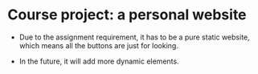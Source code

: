 # Course project: a personal website

* Due to the assignment requirement, it has to be a pure static website, which means all the buttons are just for looking.

* In the future, it will add more dynamic elements.
